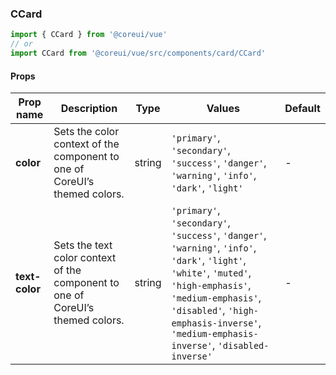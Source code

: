 ### CCard

```jsx
import { CCard } from '@coreui/vue'
// or
import CCard from '@coreui/vue/src/components/card/CCard'
```

#### Props

| Prop name      | Description                                                                    | Type   | Values                                                                                                                                                                                                                                                    | Default |
| -------------- | ------------------------------------------------------------------------------ | ------ | --------------------------------------------------------------------------------------------------------------------------------------------------------------------------------------------------------------------------------------------------------- | ------- |
| **color**      | Sets the color context of the component to one of CoreUI’s themed colors.      | string | `'primary'`, `'secondary'`, `'success'`, `'danger'`, `'warning'`, `'info'`, `'dark'`, `'light'`                                                                                                                                                           | -       |
| **text-color** | Sets the text color context of the component to one of CoreUI’s themed colors. | string | `'primary'`, `'secondary'`, `'success'`, `'danger'`, `'warning'`, `'info'`, `'dark'`, `'light'`, `'white'`, `'muted'`, `'high-emphasis'`, `'medium-emphasis'`, `'disabled'`, `'high-emphasis-inverse'`, `'medium-emphasis-inverse'`, `'disabled-inverse'` | -       |
